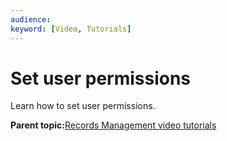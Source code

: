 ```yaml
---
audience: 
keyword: [Video, Tutorials]
---
```


# Set user permissions

Learn how to set user permissions.

  

**Parent topic:**[Records Management video tutorials](../topics/alfresco-video-tutorials-rm.md)

